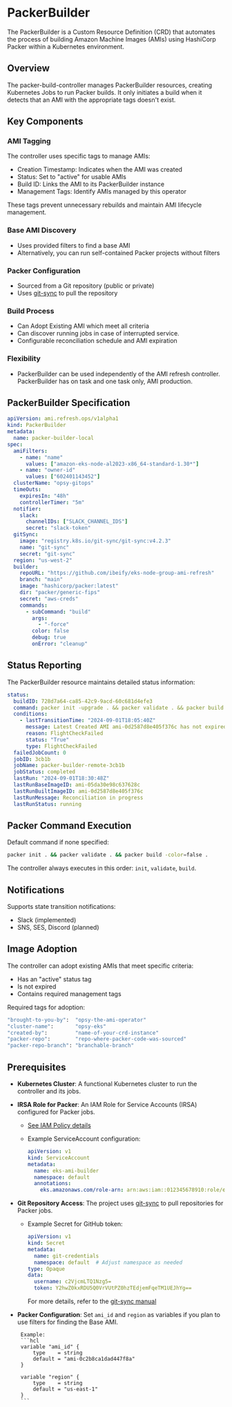 # PackerBuilder

The PackerBuilder is a Custom Resource Definition (CRD) that automates the process of building Amazon Machine Images (AMIs) using HashiCorp Packer within a Kubernetes environment.

## **Overview**

The packer-build-controller manages PackerBuilder resources, creating Kubernetes Jobs to run Packer builds. It only initiates a build when it detects that an AMI with the appropriate tags doesn't exist.

## **Key Components**

### **AMI Tagging**

The controller uses specific tags to manage AMIs:

- Creation Timestamp: Indicates when the AMI was created
- Status: Set to "active" for usable AMIs
- Build ID: Links the AMI to its PackerBuilder instance
- Management Tags: Identify AMIs managed by this operator

These tags prevent unnecessary rebuilds and maintain AMI lifecycle management.

### **Base AMI Discovery**

- Uses provided filters to find a base AMI
- Alternatively, you can run self-contained Packer projects without filters

###  **Packer Configuration**

- Sourced from a Git repository (public or private)
- Uses [git-sync](https://github.com/kubernetes/git-sync) to pull the repository

### **Build Process**

- Can Adopt Existing AMI which meet all criteria
- Can discover running jobs in case of interrupted service.
- Configurable reconciliation schedule and AMI expiration

###  **Flexibility**

- PackerBuilder can be used independently of the AMI refresh controller. PackerBuilder has on task and one task only, AMI production.

## **PackerBuilder Specification**

```yaml
apiVersion: ami.refresh.ops/v1alpha1
kind: PackerBuilder
metadata:
  name: packer-builder-local
spec:
  amiFilters:
    - name: "name"
      values: ["amazon-eks-node-al2023-x86_64-standard-1.30*"]
    - name: "owner-id"
      values: ["602401143452"]
  clusterName: "opsy-gitops"
  timeOuts:
    expiresIn: "48h"
    controllerTimer: "5m"
  notifier:
    slack:
      channelIDs: ["SLACK_CHANNEL_IDS"]
      secret: "slack-token"
  gitSync:
    image: "registry.k8s.io/git-sync/git-sync:v4.2.3"
    name: "git-sync"
    secret: "git-sync"
  region: "us-west-2"
  builder:
    repoURL: "https://github.com/ibeify/eks-node-group-ami-refresh"
    branch: "main"
    image: "hashicorp/packer:latest"
    dir: "packer/generic-fips"
    secret: "aws-creds"
    commands:
      - subCommand: "build"
        args:
          - "-force"
        color: false
        debug: true
        onError: "cleanup"
```

## **Status Reporting**

The PackerBuilder resource maintains detailed status information:

```yaml
status:
  buildID: 728d7a64-ca85-42c9-9acd-60c681d4efe3
  command: packer init -upgrade . && packer validate . && packer build -var 'eks_version=1.30' -var 'region=us-west-2' -var-file=al2_amd64.pkrvars.hcl -color=false .
  conditions:
    - lastTransitionTime: "2024-09-01T18:05:40Z"
      message: Latest Created AMI ami-0d2587d8e405f376c has not expired and is active
      reason: FlightCheckFailed
      status: "True"
      type: FlightCheckFailed
  failedJobCount: 0
  jobID: 3cb1b
  jobName: packer-builder-remote-3cb1b
  jobStatus: completed
  lastRun: "2024-09-01T18:30:48Z"
  lastRunBaseImageID: ami-05da30e98c637628c
  lastRunBuiltImageID: ami-0d2587d8e405f376c
  lastRunMessage: Reconciliation in progress
  lastRunStatus: running
```

## **Packer Command Execution**

Default command if none specified:
```bash
packer init . && packer validate . && packer build -color=false .
```

The controller always executes in this order: `init`, `validate`, `build`.

## **Notifications**

Supports state transition notifications:

- Slack (implemented)
- SNS, SES, Discord (planned)

## **Image Adoption**

The controller can adopt existing AMIs that meet specific criteria:

- Has an "active" status tag
- Is not expired
- Contains required management tags





Required tags for adoption:
```bash
"brought-to-you-by":  "opsy-the-ami-operator"
"cluster-name":       "opsy-eks"
"created-by":         "name-of-your-crd-instance"
"packer-repo":        "repo-where-packer-code-was-sourced"
"packer-repo-branch": "branchable-branch"
```


## Prerequisites

- **Kubernetes Cluster**: A functional Kubernetes cluster to run the controller and its jobs.

- **IRSA Role for Packer**: An IAM Role for Service Accounts (IRSA) configured for Packer jobs.
    - [See IAM Policy details](https://developer.hashicorp.com/packer/integrations/hashicorp/amazon#iam-task-or-instance-role)

    - Example ServiceAccount configuration:
      ```yaml
      apiVersion: v1
      kind: ServiceAccount
      metadata:
        name: eks-ami-builder
        namespace: default
        annotations:
          eks.amazonaws.com/role-arn: arn:aws:iam::012345678910:role/eks-packer-builder
      ```

- **Git Repository Access**: The project uses [git-sync](https://github.com/kubernetes/git-sync) to pull repositories for Packer jobs.

    - Example Secret for GitHub token:
      ```yaml
      apiVersion: v1
      kind: Secret
      metadata:
        name: git-credentials
        namespace: default  # Adjust namespace as needed
      type: Opaque
      data:
        username: c2VjcmLTQ1Nzg5=
        token: Y2hwZ0kxRDU5Q0VrVUtPZ0hzTEdjemFqeTM1UEJhYg==
      ```
      For more details, refer to the [git-sync manual](https://github.com/kubernetes/git-sync)


-  **Packer Configuration**: Set `ami_id` and `region` as variables if you plan to use filters for finding the Base AMI.

        Example:
        ```hcl
        variable "ami_id" {
            type    = string
            default = "ami-0c2b8ca1dad447f8a"
        }

        variable "region" {
            type    = string
            default = "us-east-1"
        }
        ```
